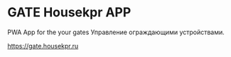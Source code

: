 # GATE Housekpr APP
PWA App for the your gates 
Управление ограждающими устройствами. 

https://gate.housekpr.ru
